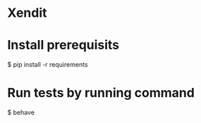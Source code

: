 # Xendit
# Install prerequisits
$ pip install -r requirements
# Run tests by running command
$ behave
